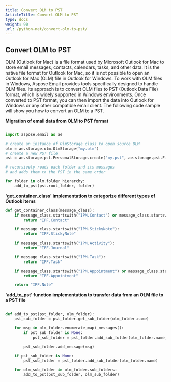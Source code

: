 ```yaml
---
title: Convert OLM to PST
ArticleTitle: Convert OLM to PST
type: docs
weight: 90
url: /python-net/convert-olm-to-pst/
---
```



## **Convert OLM to PST**

OLM (Outlook for Mac) is a file format used by Microsoft Outlook for Mac to store email messages, contacts, calendars, tasks, and other data. It is the native file format for Outlook for Mac, so it is not possible to open an Outlook for Mac (OLM) file in Outlook for Windows. To work with OLM files in Windows, Aspose Email provides tools specifically designed to handle OLM files. Its approach is to convert OLM files to PST (Outlook Data File) format, which is widely supported in Windows environments. Once converted to PST format, you can then import the data into Outlook for Windows or any other compatible email client. The following code sample will show you how to convert an OLM to a PST.

**Migration of email data from OLM to PST format**

```py

import aspose.email as ae

# create an instance of OlmStorage class to open source OLM
olm = ae.storage.olm.OlmStorage("my.olm")
# create a new PST file
pst = ae.storage.pst.PersonalStorage.create("my.pst", ae.storage.pst.FileFormatVersion.UNICODE)

# recursively reads each folder and its messages
# and adds them to the PST in the same order

for folder in olm.folder_hierarchy:
    add_to_pst(pst.root_folder, folder)
```
**'get_container_class' implementation to categorize different types of Outlook items**

```py
def get_container_class(message_class):
    if message_class.startswith("IPM.Contact") or message_class.startswith("IPM.DistList"):
        return "IPF.Contact"

    if message_class.startswith("IPM.StickyNote"):
        return "IPF.StickyNote"

    if message_class.startswith("IPM.Activity"):
        return "IPF.Journal"

    if message_class.startswith("IPM.Task"):
        return "IPF.Task"

    if message_class.startswith("IPM.Appointment") or message_class.startswith("IPM.Schedule.meeting"):
        return "IPF.Appointment"

    return "IPF.Note"
```
**'add_to_pst' function implementation to transfer data from an OLM file to a PST file**

```py

def add_to_pst(pst_folder, olm_folder):
    pst_sub_folder = pst_folder.get_sub_folder(olm_folder.name)

    for msg in olm_folder.enumerate_mapi_messages():
        if pst_sub_folder is None:
            pst_sub_folder = pst_folder.add_sub_folder(olm_folder.name, get_container_class(msg.message_class))

        pst_sub_folder.add_message(msg)

    if pst_sub_folder is None:
        pst_sub_folder = pst_folder.add_sub_folder(olm_folder.name)

    for olm_sub_folder in olm_folder.sub_folders:
        add_to_pst(pst_sub_folder, olm_sub_folder)
```
